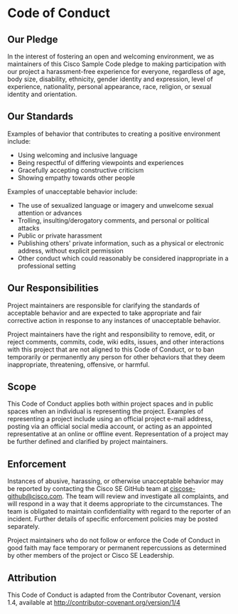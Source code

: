 # Code of Conduct
## Our Pledge
In the interest of fostering an open and welcoming environment, we as maintainers of this Cisco Sample Code pledge to making participation with our project a harassment-free experience for everyone, regardless of age, body size, disability, ethnicity, gender identity and expression, level of experience, nationality, personal appearance, race, religion, or sexual identity and orientation.

## Our Standards
Examples of behavior that contributes to creating a positive environment include:

* Using welcoming and inclusive language
* Being respectful of differing viewpoints and experiences
* Gracefully accepting constructive criticism
* Showing empathy towards other people

Examples of unacceptable behavior include:

* The use of sexualized language or imagery and unwelcome sexual attention or advances
* Trolling, insulting/derogatory comments, and personal or political attacks
* Public or private harassment
* Publishing others' private information, such as a physical or electronic address, without explicit permission
* Other conduct which could reasonably be considered inappropriate in a professional setting

## Our Responsibilities
Project maintainers are responsible for clarifying the standards of acceptable behavior and are expected to take appropriate and fair corrective action in response to any instances of unacceptable behavior.

Project maintainers have the right and responsibility to remove, edit, or reject comments, commits, code, wiki edits, issues, and other interactions with this project that are not aligned to this Code of Conduct, or to ban temporarily or permanently any person for other behaviors that they deem inappropriate, threatening, offensive, or harmful.

## Scope
This Code of Conduct applies both within project spaces and in public spaces when an individual is representing the project. Examples of representing a project include using an official project e-mail address, posting via an official social media account, or acting as an appointed representative at an online or offline event. Representation of a project may be further defined and clarified by project maintainers.

## Enforcement
Instances of abusive, harassing, or otherwise unacceptable behavior may be reported by contacting the Cisco SE GitHub team at ciscose-github@cisco.com. The team will review and investigate all complaints, and will respond in a way that it deems appropriate to the circumstances. The team is obligated to maintain confidentiality with regard to the reporter of an incident. Further details of specific enforcement policies may be posted separately.

Project maintainers who do not follow or enforce the Code of Conduct in good faith may face temporary or permanent repercussions as determined by other members of the project or Cisco SE Leadership.

## Attribution
This Code of Conduct is adapted from the Contributor Covenant, version 1.4, available at http://contributor-covenant.org/version/1/4